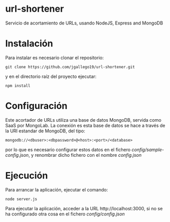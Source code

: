# url-shortener
Servicio de acortamiento de URLs, usando NodeJS, Express and MongoDB

# Instalación
Para instalar es necesario clonar el repositorio:

`git clone https://github.com/jgallego19/url-shortener.git`

y en el directorio raíz del proyecto ejecutar:

`npm install`

# Configuración
Este acortador de URLs utiliza una base de datos MongoDB, servida como SaaS por MongoLab. La conexión es esta base de datos se hace a través de la URI estandar de MongoDB, del tipo:

`mongodb://<dbuser>:<dbpassword>@<host>:<port>/<database>`

por lo que es necesario configurar estos datos en el fichero *config/sample-config.json*, y renombrar dicho fichero con el nombre *config.json*

# Ejecución
Para arrancar la aplicación, ejecutar el comando:

`node server.js`

Para ejecutar la aplicación, acceder a la URL http://localhost:3000, si no se ha configurado otra cosa en el fichero *config/config.json*

